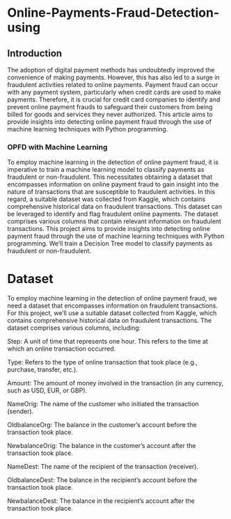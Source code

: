 # Online-Payments-Fraud-Detection-using

## Introduction

The adoption of digital payment methods has undoubtedly improved the convenience of making payments. However, this has also led to a surge in fraudulent activities related to online payments. Payment fraud can occur with any payment system, particularly when credit cards are used to make payments. Therefore, it is crucial for credit card companies to identify and prevent online payment frauds to safeguard their customers from being billed for goods and services they never authorized. This article aims to provide insights into detecting online payment fraud through the use of machine learning techniques with Python programming.

### OPFD with Machine Learning

To employ machine learning in the detection of online payment fraud, it is imperative to train a machine learning model to classify payments as fraudulent or non-fraudulent. This necessitates obtaining a dataset that encompasses information on online payment fraud to gain insight into the nature of transactions that are susceptible to fraudulent activities. In this regard, a suitable dataset was collected from Kaggle, which contains comprehensive historical data on fraudulent transactions. This dataset can be leveraged to identify and flag fraudulent online payments. The dataset comprises various columns that contain relevant information on fraudulent transactions.
This project aims to provide insights into detecting online payment fraud through the use of machine learning techniques with Python programming. We’ll train a Decision Tree model to classify payments as fraudulent or non-fraudulent.
# Dataset
To employ machine learning in the detection of online payment fraud, we need a dataset that encompasses information on fraudulent transactions. For this project, we’ll use a suitable dataset collected from Kaggle, which contains comprehensive historical data on fraudulent transactions. The dataset comprises various columns, including:

Step: A unit of time that represents one hour. This refers to the time at which an online transaction occurred.

Type: Refers to the type of online transaction that took place (e.g., purchase, transfer, etc.).

Amount: The amount of money involved in the transaction (in any currency, such as USD, EUR, or GBP).

NameOrig: The name of the customer who initiated the transaction (sender).

OldbalanceOrg: The balance in the customer’s account before the transaction took place.

NewbalanceOrig: The balance in the customer’s account after the transaction took place.

NameDest: The name of the recipient of the transaction (receiver).

OldbalanceDest: The balance in the recipient’s account before the transaction took place.

NewbalanceDest: The balance in the recipient’s account after the transaction took place.
